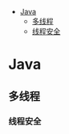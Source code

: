 <!-- GFM-TOC -->
* [Java](#Java)
    * [多线程](#多线程)
    * [线程安全](#线程安全)
<!-- GFM-TOC -->
# Java
## 多线程
### 线程安全
